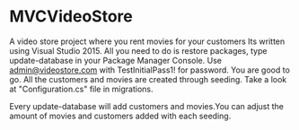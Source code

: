 # MVCVideoStore
A video store project where you rent movies for your customers
Its written using Visual Studio 2015. All you need to do is restore packages, type update-database in your Package Manager Console.
Use admin@videostore.com with TestInitialPass1! for password. You are good to go. All the customers and movies are created through seeding.
Take a look at "Configuration.cs" file in migrations.

Every update-database will add customers and movies.You can adjust the amount of movies and customers added with each seeding.
